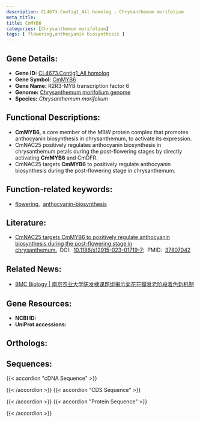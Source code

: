 ```yaml
---
description: CL4673.Contig1_All homolog ; Chrysanthemum morifolium
meta_title:
title: CmMYB6
categories: [Chrysanthemum morifolium]
tags: [ flowering,anthocyanin biosynthesis ]
---
```


## Gene Details:
- **Gene ID:**	[CL4673.Contig1_All homolog]()
- **Gene Symbol:** <u>CmMYB6</u>
- **Gene Name:** R2R3-MYB transcription factor 6
- **Genome:** [Chrysanthemum morifolium genome](http://210.22.121.250:8880/asteraceae/download/downloadPage)
- **Species:** *Chrysanthemum morifolium*

## Functional Descriptions:
   - **CmMYB6**, a core member of the MBW protein complex that promotes anthocyanin biosynthesis in chrysanthemum, to activate its expression.
   - CmNAC25 positively regulates anthocyanin biosynthesis in chrysanthemum petals during the post-flowering stages by directly activating **CmMYB6** and CmDFR.
   - CmNAC25 targets **CmMYB6** to positively regulate anthocyanin biosynthesis during the post-flowering stage in chrysanthemum.

## Function-related keywords:
   - [flowering](/tags/flowering/),&nbsp;&nbsp;[anthocyanin-biosynthesis](/tags/anthocyanin-biosynthesis/)

## Literature:
   - [CmNAC25 targets CmMYB6 to positively regulate anthocyanin biosynthesis during the post-flowering stage in chrysanthemum.](https://bmcbiol.biomedcentral.com/articles/10.1186/s12915-023-01719-7#Sec26)&nbsp;&nbsp;DOI:&nbsp;&nbsp;[10.1186/s12915-023-01719-7](https://bmcbiol.biomedcentral.com/articles/10.1186/s12915-023-01719-7#Sec26);&nbsp;&nbsp;PMID:&nbsp;&nbsp;[37807042](https://pubmed.ncbi.nlm.nih.gov/37807042/)

## Related News:
   - [BMC Biology | 南京农业大学陈发棣课题组揭示菊花花瓣衰老阶段着色新机制](https://mp.weixin.qq.com/s?__biz=Mzg3MDEwNDEyMg==&mid=2247557705&idx=2&sn=89dd7b9d641a707017f29017a5e1e6be&chksm=cfb84eba3b4b055cf2a5f3bbef2e1fe60c1227a83b9d18fee5fb0dd2de4fe8bad350311b0c05&scene=27#wechat_redirect)

## Gene Resources:
- **NCBI ID:**  [](https://www.ncbi.nlm.nih.gov/gene/?term=)
- **UniProt accessions:** [](https://www.uniprot.org/uniprotkb//entry)

## Orthologs:

## Sequences:
{{< accordion "cDNA Sequence" >}}

{{< /accordion >}}
{{< accordion "CDS Sequence" >}}

{{< /accordion >}}
{{< accordion "Protein Sequence" >}}

{{< /accordion >}}
